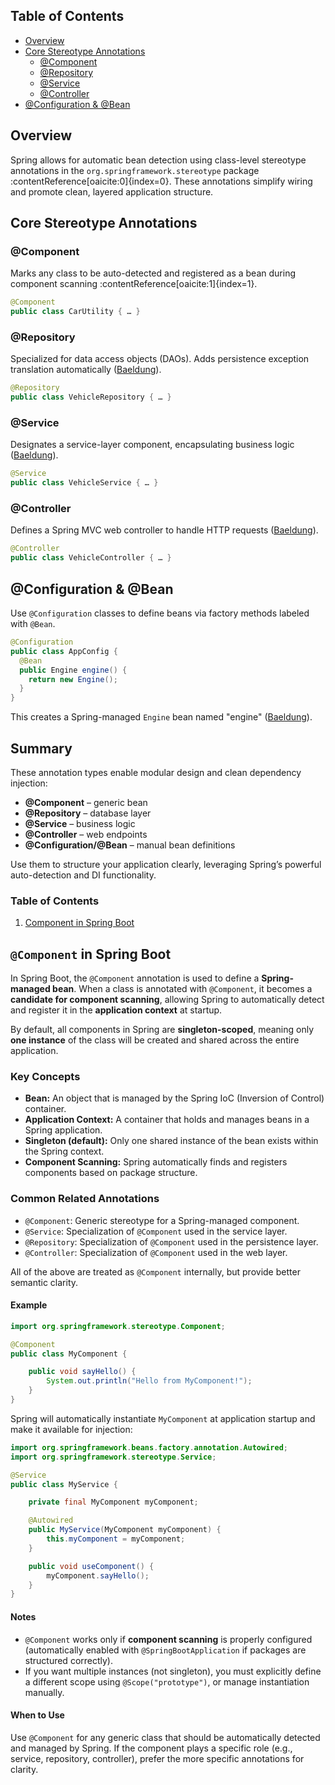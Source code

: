## Table of Contents

- [Overview](#overview)  
- [Core Stereotype Annotations](#core-stereotype-annotations)  
  - [@Component](#component)  
  - [@Repository](#repository)  
  - [@Service](#service)  
  - [@Controller](#controller)  
- [@Configuration & @Bean](#configuration--bean)  

## Overview

Spring allows for automatic bean detection using class-level stereotype annotations in the `org.springframework.stereotype` package :contentReference[oaicite:0]{index=0}. These annotations simplify wiring and promote clean, layered application structure.


## Core Stereotype Annotations

### @Component

Marks any class to be auto-detected and registered as a bean during component scanning :contentReference[oaicite:1]{index=1}.

```java
@Component
public class CarUtility { … }
```

### @Repository

Specialized for data access objects (DAOs). Adds persistence exception translation automatically ([Baeldung][1]).

```java
@Repository
public class VehicleRepository { … }
```

### @Service

Designates a service-layer component, encapsulating business logic ([Baeldung][1]).

```java
@Service
public class VehicleService { … }
```

### @Controller

Defines a Spring MVC web controller to handle HTTP requests ([Baeldung][1]).

```java
@Controller
public class VehicleController { … }
```

## @Configuration & @Bean

Use `@Configuration` classes to define beans via factory methods labeled with `@Bean`.

```java
@Configuration
public class AppConfig {
  @Bean
  public Engine engine() {
    return new Engine();
  }
}
```

This creates a Spring-managed `Engine` bean named "engine" ([Baeldung][2]).

## Summary

These annotation types enable modular design and clean dependency injection:

* **@Component** – generic bean
* **@Repository** – database layer
* **@Service** – business logic
* **@Controller** – web endpoints
* **@Configuration/@Bean** – manual bean definitions

Use them to structure your application clearly, leveraging Spring’s powerful auto-detection and DI functionality.

[1]: https://www.baeldung.com/spring-bean-annotations?utm_source=chatgpt.com "Spring Bean Annotations"
[2]: https://www.baeldung.com/spring-core-annotations?utm_source=chatgpt.com "Spring Core Annotations"


### Table of Contents

1. [Component in Spring Boot](#component-in-spring-boot)

## `@Component` in Spring Boot

In Spring Boot, the `@Component` annotation is used to define a **Spring-managed bean**. When a class is annotated with `@Component`, it becomes a **candidate for component scanning**, allowing Spring to automatically detect and register it in the **application context** at startup.

By default, all components in Spring are **singleton-scoped**, meaning only **one instance** of the class will be created and shared across the entire application.

### Key Concepts

* **Bean:** An object that is managed by the Spring IoC (Inversion of Control) container.
* **Application Context:** A container that holds and manages beans in a Spring application.
* **Singleton (default):** Only one shared instance of the bean exists within the Spring context.
* **Component Scanning:** Spring automatically finds and registers components based on package structure.

### Common Related Annotations

* `@Component`: Generic stereotype for a Spring-managed component.
* `@Service`: Specialization of `@Component` used in the service layer.
* `@Repository`: Specialization of `@Component` used in the persistence layer.
* `@Controller`: Specialization of `@Component` used in the web layer.

All of the above are treated as `@Component` internally, but provide better semantic clarity.

#### Example

```java
import org.springframework.stereotype.Component;

@Component
public class MyComponent {

    public void sayHello() {
        System.out.println("Hello from MyComponent!");
    }
}
```

Spring will automatically instantiate `MyComponent` at application startup and make it available for injection:

```java
import org.springframework.beans.factory.annotation.Autowired;
import org.springframework.stereotype.Service;

@Service
public class MyService {

    private final MyComponent myComponent;

    @Autowired
    public MyService(MyComponent myComponent) {
        this.myComponent = myComponent;
    }

    public void useComponent() {
        myComponent.sayHello();
    }
}
```

#### Notes

* `@Component` works only if **component scanning** is properly configured (automatically enabled with `@SpringBootApplication` if packages are structured correctly).
* If you want multiple instances (not singleton), you must explicitly define a different scope using `@Scope("prototype")`, or manage instantiation manually.

#### When to Use

Use `@Component` for any generic class that should be automatically detected and managed by Spring. If the component plays a specific role (e.g., service, repository, controller), prefer the more specific annotations for clarity.
